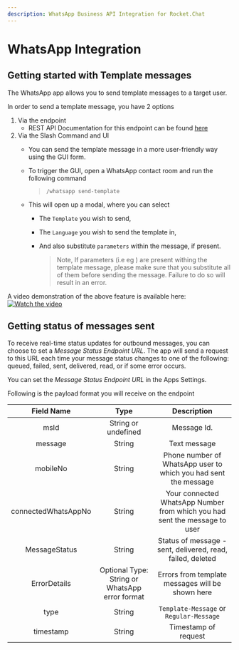 ```yaml
---
description: WhatsApp Business API Integration for Rocket.Chat
---
```


# WhatsApp Integration

## Getting started with Template messages

The WhatsApp app allows you to send template messages to a target user.

In order to send a template message, you have 2 options

1. Via the endpoint
   * REST API Documentation for this endpoint can be found [here](https://developer.rocket.chat/api/rest-api/methods/apps-endpoints/whatsapp-endpoints/template-message)
2. Via the Slash Command and UI
   * You can send the template message in a more user-friendly way using the GUI form.
   * To trigger the GUI, open a WhatsApp contact room and run the following command

     > `/whatsapp send-template`

   * This will open up a modal, where you can select
     * The `Template` you wish to send,
     * The `Language` you wish to send the template in,
     * And also substitute `parameters` within the message, if present.

       > Note, If parameters \(i.e eg \) are present withing the template message, please make sure that you substitute all of them before sending the message. Failure to do so will result in an error.

A video demonstration of the above feature is available here: [![Watch the video](https://img.youtube.com/vi/TMNZ8HjGx-M/maxresdefault.jpg)](https://youtu.be/TMNZ8HjGx-M)

## Getting status of messages sent

To receive real-time status updates for outbound messages, you can choose to set a _Message Status Endpoint URL_. The app will send a request to this URL each time your message status changes to one of the following: queued, failed, sent, delivered, read, or if some error occurs.

You can set the _Message Status Endpoint URL_ in the Apps Settings.

Following is the payload format you will receive on the endpoint

| **Field Name** | **Type** | **Description** |
| :---: | :---: | :---: |
| msId | String or undefined | Message Id. |
| message | String | Text message |
| mobileNo | String | Phone number of WhatsApp user to which you had sent the message |
| connectedWhatsAppNo | String | Your connected WhatsApp Number from which you had sent the message to user |
| MessageStatus | String | Status of message - sent, delivered, read, failed, deleted |
| ErrorDetails | Optional   Type: String or WhatsApp error format | Errors from template messages will be shown here |
| type | String | `Template-Message` or `Regular-Message` |
| timestamp | String | Timestamp of request |

